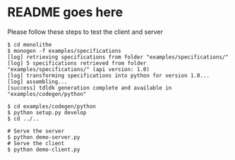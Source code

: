 # README goes here

Please follow these steps to test the client and server

    $ cd monolithe
    $ monogen -f examples/specifications
    [log] retrieving specifications from folder "examples/specifications/"
    [log] 5 specifications retrieved from folder "examples/specifications/" (api version: 1.0)
    [log] transforming specifications into python for version 1.0...
    [log] assembling...
    [success] tdldk generation complete and available in "examples/codegen/python"

    $ cd examples/codegen/python
    $ python setup.py develop
    $ cd ../..

    # Serve the server
    $ python demo-server.py
    # Serve the client
    $ python demo-client.py
